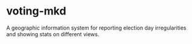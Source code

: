 # voting-mkd
A geographic information system for reporting election day irregularities and showing stats on different views.
